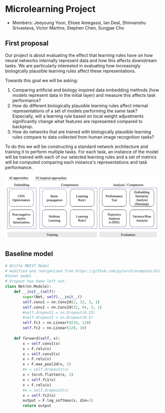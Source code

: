 # Microlearning Project

- Members: Jeeyoung Yoon, Elisee Amegassi, Ian Deal, Shinvanshu Srivastava, Victor Martins, Stephen Chen, Sungjae Cho

## First proposal

Our project is about evaluating the effect that learning rules have on how neural networks internally represent data and how this affects downstream tasks.
We are particularly interested in evaluating how increasingly biologically plausible learning rules affect these representations.

Towards this goal we will be asking:
1. Comparing artificial and biology inspired data embedding methods (how models represent data in the initial layer) and measure this affects task performance?
2. How do different biologically plausible learning rules affect internal representations of a set of models performing the same task? Especially, will a learning rule based on local weight adjustments significantly change what features are represented compared to backprop.
3. How do networks that are trained with biologically plausible learning rules compare to data collected from human image recognition tasks?

To do this we will be constructing a standard network architecture and training it to perform multiple tasks. For each task, an instance of the model will be trained with each of our selected learning rules and a set of metrics will be computed comparing each instance's representations and task performance.

![image](image/README/workflow-1.png "Workflow-1")

## Baseline model

```python
# @title MNIST Model
# modified and reorganized from https://github.com/pytorch/examples/blob/main/mnist/main.py
#lenet model
# Dropout has been left out.
class Net(nn.Module):
    def __init__(self):
        super(Net, self).__init__()
        self.conv1 = nn.Conv2d(1, 32, 3, 1)
        self.conv2 = nn.Conv2d(32, 64, 3, 1)
        #self.dropout1 = nn.Dropout(0.25)
        #self.dropout2 = nn.Dropout(0.5)
        self.fc1 = nn.Linear(9216, 128)
        self.fc2 = nn.Linear(128, 10)

    def forward(self, x):
        x = self.conv1(x)
        x = F.relu(x)
        x = self.conv2(x)
        x = F.relu(x)
        x = F.max_pool2d(x, 2)
        #x = self.dropout1(x)
        x = torch.flatten(x, 1)
        x = self.fc1(x)
        x = F.relu(x)
        #x = self.dropout2(x)
        x = self.fc2(x)
        output = F.log_softmax(x, dim=1)
        return output
```